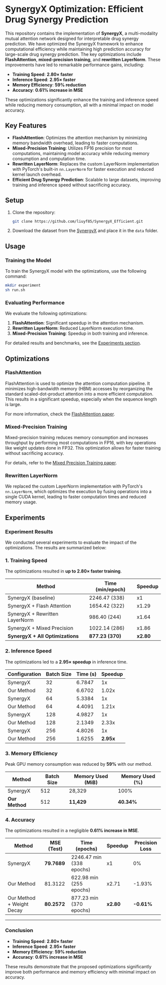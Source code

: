 # SynergyX Optimization: Efficient Drug Synergy Prediction

This repository contains the implementation of **SynergyX**, a multi-modality mutual attention network designed for interpretable drug synergy prediction. We have optimized the SynergyX framework to enhance computational efficiency while maintaining high prediction accuracy for large-scale drug synergy prediction. The key optimizations include **FlashAttention**, **mixed-precision training**, and **rewritten LayerNorm**. These improvements have led to remarkable performance gains, including:

- **Training Speed**: **2.80× faster**
- **Inference Speed**: **2.95× faster**
- **Memory Efficiency**: **59% reduction**
- **Accuracy**: **0.61% increase in MSE**

These optimizations significantly enhance the training and inference speed while reducing memory consumption, all with a minimal impact on model accuracy.

## Key Features

* **FlashAttention**: Optimizes the attention mechanism by minimizing memory bandwidth overhead, leading to faster computations.
* **Mixed-Precision Training**: Utilizes FP16 precision for most computations, maintaining model accuracy while reducing memory consumption and computation time.
* **Rewritten LayerNorm**: Replaces the custom LayerNorm implementation with PyTorch's built-in `nn.LayerNorm` for faster execution and reduced kernel launch overhead.
* **Efficient Drug Synergy Prediction**: Scalable to large datasets, improving training and inference speed without sacrificing accuracy.

## Setup

1. Clone the repository:

   ```bash
   git clone https://github.com/liuyf85/SynergyX_Efficient.git
   ```

2. Download the dataset from the [SynergyX](https://github.com/GSanShui/SynergyX) and place it in the `data` folder.

## Usage

### Training the Model

To train the SynergyX model with the optimizations, use the following command:

```bash
mkdir experiment
sh run.sh
```

### Evaluating Performance

We evaluate the following optimizations:

1. **FlashAttention**: Significant speedup in the attention mechanism.
2. **Rewritten LayerNorm**: Reduced LayerNorm execution time.
3. **Mixed-Precision Training**: Speedup in both training and inference.

For detailed results and benchmarks, see the [Experiments section](#experiments).

## Optimizations

### FlashAttention

FlashAttention is used to optimize the attention computation pipeline. It minimizes high-bandwidth memory (HBM) accesses by reorganizing the standard scaled-dot-product attention into a more efficient computation. This results in a significant speedup, especially when the sequence length is large.

For more information, check the [FlashAttention paper](https://arxiv.org/abs/2205.14135).

### Mixed-Precision Training

Mixed-precision training reduces memory consumption and increases throughput by performing most computations in FP16, with key operations like weight updates done in FP32. This optimization allows for faster training without sacrificing accuracy.

For details, refer to the [Mixed Precision Training paper](https://arxiv.org/abs/1710.03740).

### Rewritten LayerNorm

We replaced the custom LayerNorm implementation with PyTorch's `nn.LayerNorm`, which optimizes the execution by fusing operations into a single CUDA kernel, leading to faster computation times and reduced memory usage.



## Experiments

### Experiment Results

We conducted several experiments to evaluate the impact of the optimizations. The results are summarized below:

### 1. **Training Speed**

The optimizations resulted in **up to 2.80× faster training**.

| Method                           | Time (min/epoch) | Speedup   |
| -------------------------------- | ---------------- | --------- |
| SynergyX (baseline)              | 2246.47 (338)    | x1        |
| SynergyX + Flash Attention       | 1654.42 (322)    | x1.29     |
| SynergyX + Rewritten LayerNorm   | 986.40 (244)     | x1.64     |
| SynergyX + Mixed Precision       | 1022.14 (286)    | x1.86     |
| **SynergyX + All Optimizations** | **877.23 (370)** | **x2.80** |

### 2. **Inference Speed**

The optimizations led to a **2.95× speedup** in inference time.

| Configuration | Batch Size | Time (s) | Speedup   |
| ------------- | ---------- | -------- | --------- |
| SynergyX      | 32         | 6.7847   | 1x        |
| Our Method    | 32         | 6.6702   | 1.02x     |
| SynergyX      | 64         | 5.3384   | 1x        |
| Our Method    | 64         | 4.4091   | 1.21x     |
| SynergyX      | 128        | 4.9827   | 1x        |
| Our Method    | 128        | 2.1349   | 2.33x     |
| SynergyX      | 256        | 4.8026   | 1x        |
| Our Method    | 256        | 1.6255   | **2.95x** |

### 3. **Memory Efficiency**

Peak GPU memory consumption was reduced by **59%** with our method.

| Method         | Batch Size | Memory Used (MiB) | Memory Used (%) |
| -------------- | ---------- | ----------------- | --------------- |
| SynergyX       | 512        | 28,329            | 100%            |
| **Our Method** | 512        | **11,429**        | **40.34%**      |

### 4. **Accuracy**

The optimizations resulted in a negligible **0.61% increase in MSE**.

| Method                    | MSE (Test)  | Time (epochs)            | Speedup   | Precision Loss |
| ------------------------- | ----------- | ------------------------ | --------- | -------------- |
| SynergyX                  | **79.7689** | 2246.47 min (338 epochs) | x1        | 0%             |
| Our Method                | 81.3122     | 622.98 min (255 epochs)  | x2.71     | -1.93%         |
| Our Method + Weight Decay | **80.2572** | 877.23 min (370 epochs)  | **x2.80** | **-0.61%**     |

------

### Conclusion

- **Training Speed**: **2.80× faster**
- **Inference Speed**: **2.95× faster**
- **Memory Efficiency**: **59% reduction**
- **Accuracy**: **0.61% increase in MSE**

These results demonstrate that the proposed optimizations significantly improve both performance and memory efficiency with minimal impact on accuracy.
